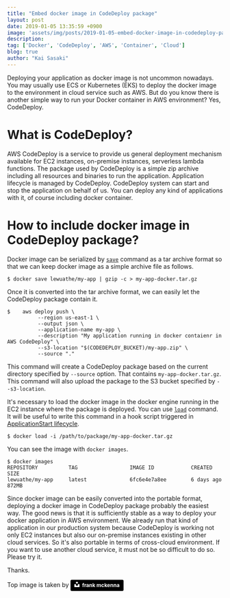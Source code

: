 ```yaml
---
title: "Embed docker image in CodeDeploy package"
layout: post
date: 2019-01-05 13:35:59 +0900
image: 'assets/img/posts/2019-01-05-embed-docker-image-in-codedeploy-package/catch.jpg'
description:
tag: ['Docker', 'CodeDeploy', 'AWS', 'Container', 'Cloud']
blog: true
author: "Kai Sasaki"
---
```


Deploying your application as docker image is not uncommon nowadays. You may usually use ECS or Kubernetes (EKS) to deploy the docker image to the environment in cloud service such as AWS. But do you know there is another simple way to run your Docker container in AWS environment? Yes, CodeDeploy.

# What is CodeDeploy?

AWS CodeDeploy is a service to provide us general deployment mechanism available for EC2 instances, on-premise instances, serverless lambda functions. The package used by CodeDeploy is a simple zip archive including all resources and binaries to run the application. Application lifecycle is managed by CodeDeploy. CodeDeploy system can start and stop the application on behalf of us. You can deploy any kind of applications with it, of course including docker container.

# How to include docker image in CodeDeploy package?

Docker image can be serialized by [`save`](https://docs.docker.com/engine/reference/commandline/save/) command as a tar archive format so that we can keep docker image as a simple archive file as follows.

```
$ docker save lewuathe/my-app | gzip -c > my-app-docker.tar.gz
```

Once it is converted into the tar archive format, we can easily let the CodeDeploy package contain it.

```
$    aws deploy push \
          --region us-east-1 \
          --output json \
          --application-name my-app \
          --description "My application running in docker contaienr in AWS CodeDeploy" \
          --s3-location "$(CODEDEPLOY_BUCKET)/my-app.zip" \
          --source "."
```

This command will create a CodeDeploy package based on the current directory specified by `--source` option. That contains `my-app-docker.tar.gz`. This command will also upload the package to the S3 bucket specified by `--s3-location`. 

It's necessary to load the docker image in the docker engine running in the EC2 instance where the package is deployed.
You can use [`load`](https://docs.docker.com/engine/reference/commandline/load/) command. It will be useful to write this command in a hook script triggered in [ApplicationStart lifecycle](https://docs.aws.amazon.com/codedeploy/latest/userguide/reference-appspec-file-structure-hooks.html). 

```
$ docker load -i /path/to/package/my-app-docker.tar.gz
```

You can see the image with `docker images`.

```
$ docker images
REPOSITORY          TAG                 IMAGE ID            CREATED             SIZE
lewuathe/my-app     latest              6fc6e4e7a8ee        6 days ago          872MB
```

Since docker image can be easily converted into the portable format, deploying a docker image in CodeDeploy package probably the easiest way. The good news is that it is sufficiently stable as a way to deploy your docker application in AWS environment. We already run that kind of application in our production system because CodeDeploy is working not only EC2 instances but also our on-premise instances existing in other cloud services. So it's also portable in terms of cross-cloud environment. If you want to use another cloud service, it must not be so difficult to do so. Please try it.

Thanks.

Top image is taken by <a style="background-color:black;color:white;text-decoration:none;padding:4px 6px;font-family:-apple-system, BlinkMacSystemFont, &quot;San Francisco&quot;, &quot;Helvetica Neue&quot;, Helvetica, Ubuntu, Roboto, Noto, &quot;Segoe UI&quot;, Arial, sans-serif;font-size:12px;font-weight:bold;line-height:1.2;display:inline-block;border-radius:3px" href="https://unsplash.com/@frankiefoto?utm_medium=referral&amp;utm_campaign=photographer-credit&amp;utm_content=creditBadge" target="_blank" rel="noopener noreferrer" title="Download free do whatever you want high-resolution photos from frank mckenna"><span style="display:inline-block;padding:2px 3px"><svg xmlns="http://www.w3.org/2000/svg" style="height:12px;width:auto;position:relative;vertical-align:middle;top:-2px;fill:white" viewBox="0 0 32 32"><title>unsplash-logo</title><path d="M10 9V0h12v9H10zm12 5h10v18H0V14h10v9h12v-9z"></path></svg></span><span style="display:inline-block;padding:2px 3px">frank mckenna</span></a>
